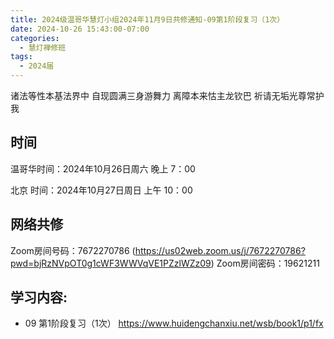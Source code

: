 ```yaml
---
title: 2024级温哥华慧灯小组2024年11月9日共修通知-09第1阶段复习（1次）
date: 2024-10-26 15:43:00-07:00
categories:
  - 慧灯禅修班
tags:
  - 2024届
---
```

诸法等性本基法界中 自现圆满三身游舞力
离障本来怙主龙钦巴 祈请无垢光尊常护我

## 时间


温哥华时间：2024年10月26日周六 晚上 7：00

北京 时间：2024年10月27日周日 上午 10：00


## 网络共修
Zoom房间号码：7672270786  (https://us02web.zoom.us/j/7672270786?pwd=bjRzNVpOT0g1cWF3WWVqVE1PZzlWZz09)
Zoom房间密码：19621211


## 学习内容:

-  09 第1阶段复习（1次） <https://www.huidengchanxiu.net/wsb/book1/p1/fx>

